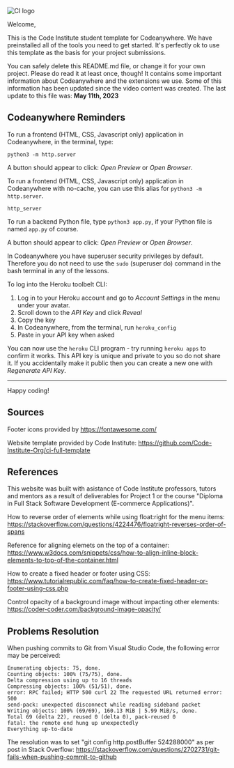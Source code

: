 ![CI logo](https://codeinstitute.s3.amazonaws.com/fullstack/ci_logo_small.png)

Welcome,

This is the Code Institute student template for Codeanywhere. We have preinstalled all of the tools you need to get started. It's perfectly ok to use this template as the basis for your project submissions.

You can safely delete this README.md file, or change it for your own project. Please do read it at least once, though! It contains some important information about Codeanywhere and the extensions we use. Some of this information has been updated since the video content was created. The last update to this file was: **May 11th, 2023**

## Codeanywhere Reminders

To run a frontend (HTML, CSS, Javascript only) application in Codeanywhere, in the terminal, type:

`python3 -m http.server`

A button should appear to click: _Open Preview_ or _Open Browser_.

To run a frontend (HTML, CSS, Javascript only) application in Codeanywhere with no-cache, you can use this alias for `python3 -m http.server`.

`http_server`

To run a backend Python file, type `python3 app.py`, if your Python file is named `app.py` of course.

A button should appear to click: _Open Preview_ or _Open Browser_.

In Codeanywhere you have superuser security privileges by default. Therefore you do not need to use the `sudo` (superuser do) command in the bash terminal in any of the lessons.

To log into the Heroku toolbelt CLI:

1. Log in to your Heroku account and go to _Account Settings_ in the menu under your avatar.
2. Scroll down to the _API Key_ and click _Reveal_
3. Copy the key
4. In Codeanywhere, from the terminal, run `heroku_config`
5. Paste in your API key when asked

You can now use the `heroku` CLI program - try running `heroku apps` to confirm it works. This API key is unique and private to you so do not share it. If you accidentally make it public then you can create a new one with _Regenerate API Key_.

---

Happy coding!

## Sources

Footer icons provided by https://fontawesome.com/

Website template provided by Code Institute: https://github.com/Code-Institute-Org/ci-full-template

## References

This website was built with asistance of Code Institute professors, tutors and mentors as a result of deliverables for Project 1 or the course "Diploma in Full Stack Software Development (E-commerce Applications)".

How to reverse order of elements while using float:right for the menu items: https://stackoverflow.com/questions/4224476/floatright-reverses-order-of-spans

Reference for aligning elemets on the top of a container: https://www.w3docs.com/snippets/css/how-to-align-inline-block-elements-to-top-of-the-container.html

How to create a fixed header or footer using CSS: https://www.tutorialrepublic.com/faq/how-to-create-fixed-header-or-footer-using-css.php

Control opacity of a background image without impacting other elements: https://coder-coder.com/background-image-opacity/

## Problems Resolution

When pushing commits to Git from Visual Studio Code, the following error may be perceived:

    Enumerating objects: 75, done.
    Counting objects: 100% (75/75), done.
    Delta compression using up to 16 threads
    Compressing objects: 100% (51/51), done.
    error: RPC failed; HTTP 500 curl 22 The requested URL returned error: 500
    send-pack: unexpected disconnect while reading sideband packet
    Writing objects: 100% (69/69), 160.13 MiB | 5.99 MiB/s, done.
    Total 69 (delta 22), reused 0 (delta 0), pack-reused 0
    fatal: the remote end hung up unexpectedly
    Everything up-to-date

The resolution was to set "git config http.postBuffer 524288000" as per post in Stack Overflow: https://stackoverflow.com/questions/2702731/git-fails-when-pushing-commit-to-github